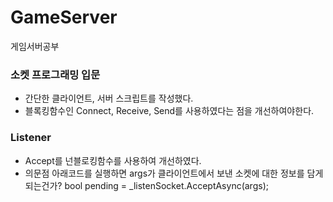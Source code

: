 # GameServer
게임서버공부

### 소켓 프로그래밍 입문
- 간단한 클라이언트, 서버 스크립트를 작성했다.
- 블록킹함수인 Connect, Receive, Send를 사용하였다는 점을 개선하여야한다.

### Listener
- Accept를 넌블로킹함수를 사용하여 개선하였다.
- 의문점 
아래코드를 실행하면 args가 클라이언트에서 보낸 소켓에 대한 정보를 담게 되는건가?
bool pending = _listenSocket.AcceptAsync(args);
